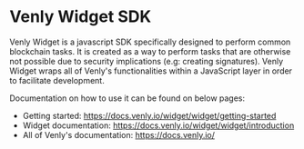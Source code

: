 Venly Widget SDK
===

Venly Widget is a javascript SDK specifically designed to perform common blockchain tasks. It is created as a way to perform tasks that are otherwise not possible due to security
implications (e.g: creating signatures). Venly Widget wraps all of Venly's functionalities within a JavaScript layer in order to facilitate development.

Documentation on how to use it can be found on below pages:

* Getting started: https://docs.venly.io/widget/widget/getting-started
* Widget documentation: https://docs.venly.io/widget/widget/introduction
* All of Venly's documentation: https://docs.venly.io/
